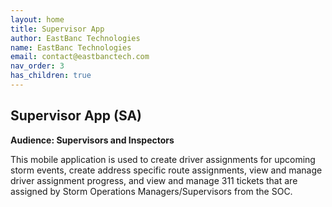 ```yaml
---
layout: home
title: Supervisor App
author: EastBanc Technologies
name: EastBanc Technologies
email: contact@eastbanctech.com
nav_order: 3
has_children: true
---
```



## Supervisor App (SA) <a name="-Supervisor-App"></a>
**Audience: Supervisors and Inspectors**

This mobile application is used to create driver assignments for upcoming storm events, create address specific route assignments, view and manage driver assignment progress, and view and manage 311 tickets that are assigned by Storm Operations Managers/Supervisors from the SOC.
